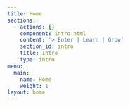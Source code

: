 ```yaml
---
title: Home
sections:
  - actions: []
    component: intro.html
    content: '> Enter | Learn | Grow'
    section_id: intro
    title: Intro
    type: intro
menu:
  main:
    name: Home
    weight: 1
layout: home
---
```


